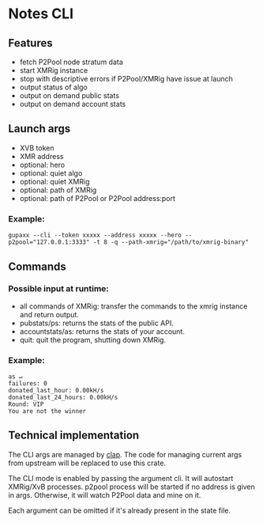 # **Notes CLI**


## **Features**

- fetch P2Pool node stratum data
- start XMRig instance
- stop with descriptive errors if P2Pool/XMRig have issue at launch
- output status of algo
- output on demand public stats
- output on demand account stats

## **Launch args**
- XVB token
- XMR address
- optional: hero
- optional: quiet algo
- optional: quiet XMRig
- optional: path of XMRig
- optional: path of P2Pool or P2Pool address:port

### Example:
```
gupaxx --cli --token xxxxx --address xxxxx --hero --p2pool="127.0.0.1:3333" -t 8 -q --path-xmrig="/path/to/xmrig-binary"
```


## **Commands**

### Possible input at runtime:  
- all commands of XMRig: transfer the commands to the xmrig instance and return output.
- pubstats/ps: returns the stats of the public API.
- accountstats/as: returns the stats of your account.
- quit: quit the program, shutting down XMRig.

### Example:
```
as ↵
failures: 0
donated_last_hour: 0.00kH/s
donated_last_24_hours: 0.00kH/s
Round: VIP
You are not the winner
```


## **Technical implementation**
The CLI args are managed by [clap](https://docs.rs/clap).
The code for managing current args from upstream will be replaced to use this crate.

The CLI mode is enabled by passing the argument cli.
It will autostart XMRig/XvB processes.
p2pool process will be started if no address is given in args.
Otherwise, it will watch P2Pool data and mine on it.

Each argument can be omitted if it's already present in the state file.
